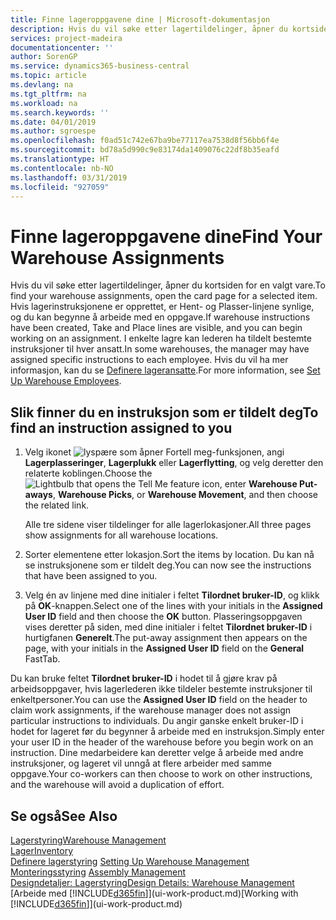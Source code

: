 ```yaml
---
title: Finne lageroppgavene dine | Microsoft-dokumentasjon
description: Hvis du vil søke etter lagertildelinger, åpner du kortsiden for en valgt vare. Hvis lagerinstruksjonene er opprettet, er Hent- og Plasser-linjene synlige, og du kan begynne å arbeide med en oppgave. I enkelte lagre kan lederen ha tildelt bestemte instruksjoner til hver ansatt.
services: project-madeira
documentationcenter: ''
author: SorenGP
ms.service: dynamics365-business-central
ms.topic: article
ms.devlang: na
ms.tgt_pltfrm: na
ms.workload: na
ms.search.keywords: ''
ms.date: 04/01/2019
ms.author: sgroespe
ms.openlocfilehash: f0ad51c742e67ba9be77117ea7538d8f56bb6f4e
ms.sourcegitcommit: bd78a5d990c9e83174da1409076c22df8b35eafd
ms.translationtype: HT
ms.contentlocale: nb-NO
ms.lasthandoff: 03/31/2019
ms.locfileid: "927059"
---
```

# <a name="find-your-warehouse-assignments"></a><span data-ttu-id="29f85-105">Finne lageroppgavene dine</span><span class="sxs-lookup"><span data-stu-id="29f85-105">Find Your Warehouse Assignments</span></span>
<span data-ttu-id="29f85-106">Hvis du vil søke etter lagertildelinger, åpner du kortsiden for en valgt vare.</span><span class="sxs-lookup"><span data-stu-id="29f85-106">To find your warehouse assignments, open the card page for a selected item.</span></span> <span data-ttu-id="29f85-107">Hvis lagerinstruksjonene er opprettet, er Hent- og Plasser-linjene synlige, og du kan begynne å arbeide med en oppgave.</span><span class="sxs-lookup"><span data-stu-id="29f85-107">If warehouse instructions have been created, Take and Place lines are visible, and you can begin working on an assignment.</span></span> <span data-ttu-id="29f85-108">I enkelte lagre kan lederen ha tildelt bestemte instruksjoner til hver ansatt.</span><span class="sxs-lookup"><span data-stu-id="29f85-108">In some warehouses, the manager may have assigned specific instructions to each employee.</span></span> <span data-ttu-id="29f85-109">Hvis du vil ha mer informasjon, kan du se [Definere lageransatte](warehouse-how-to-set-up-warehouse-employees.md).</span><span class="sxs-lookup"><span data-stu-id="29f85-109">For more information, see [Set Up Warehouse Employees](warehouse-how-to-set-up-warehouse-employees.md).</span></span>

## <a name="to-find-an-instruction-assigned-to-you"></a><span data-ttu-id="29f85-110">Slik finner du en instruksjon som er tildelt deg</span><span class="sxs-lookup"><span data-stu-id="29f85-110">To find an instruction assigned to you</span></span>  
1.  <span data-ttu-id="29f85-111">Velg ikonet ![lyspære som åpner Fortell meg-funksjonen](media/ui-search/search_small.png "Fortell hva du vil gjøre"), angi **Lagerplasseringer**, **Lagerplukk** eller **Lagerflytting**, og velg deretter den relaterte koblingen.</span><span class="sxs-lookup"><span data-stu-id="29f85-111">Choose the ![Lightbulb that opens the Tell Me feature](media/ui-search/search_small.png "Tell me what you want to do") icon, enter **Warehouse Put-aways**, **Warehouse Picks**, or **Warehouse Movement**, and then choose the related link.</span></span>

    <span data-ttu-id="29f85-112">Alle tre sidene viser tildelinger for alle lagerlokasjoner.</span><span class="sxs-lookup"><span data-stu-id="29f85-112">All three pages show assignments for all warehouse locations.</span></span>  

2. <span data-ttu-id="29f85-113">Sorter elementene etter lokasjon.</span><span class="sxs-lookup"><span data-stu-id="29f85-113">Sort the items by location.</span></span> <span data-ttu-id="29f85-114">Du kan nå se instruksjonene som er tildelt deg.</span><span class="sxs-lookup"><span data-stu-id="29f85-114">You can now see the instructions that have been assigned to you.</span></span>  
3. <span data-ttu-id="29f85-115">Velg én av linjene med dine initialer i feltet **Tilordnet bruker-ID**, og klikk på **OK**-knappen.</span><span class="sxs-lookup"><span data-stu-id="29f85-115">Select one of the lines with your initials in the **Assigned User ID** field and then choose the **OK** button.</span></span> <span data-ttu-id="29f85-116">Plasseringsoppgaven vises deretter på siden, med dine initialer i feltet **Tilordnet bruker-ID** i hurtigfanen **Generelt**.</span><span class="sxs-lookup"><span data-stu-id="29f85-116">The put-away assignment then appears on the page, with your initials in the **Assigned User ID** field on the **General** FastTab.</span></span>  

<span data-ttu-id="29f85-117">Du kan bruke feltet **Tilordnet bruker-ID** i hodet til å gjøre krav på arbeidsoppgaver, hvis lagerlederen ikke tildeler bestemte instruksjoner til enkeltpersoner.</span><span class="sxs-lookup"><span data-stu-id="29f85-117">You can use the **Assigned User ID** field on the header to claim work assignments, if the warehouse manager does not assign particular instructions to individuals.</span></span> <span data-ttu-id="29f85-118">Du angir ganske enkelt bruker-ID i hodet for lageret før du begynner å arbeide med en instruksjon.</span><span class="sxs-lookup"><span data-stu-id="29f85-118">Simply enter your user ID in the header of the warehouse before you begin work on an instruction.</span></span> <span data-ttu-id="29f85-119">Dine medarbeidere kan deretter velge å arbeide med andre instruksjoner, og lageret vil unngå at flere arbeider med samme oppgave.</span><span class="sxs-lookup"><span data-stu-id="29f85-119">Your co-workers can then choose to work on other instructions, and the warehouse will avoid a duplication of effort.</span></span>  

## <a name="see-also"></a><span data-ttu-id="29f85-120">Se også</span><span class="sxs-lookup"><span data-stu-id="29f85-120">See Also</span></span>  
[<span data-ttu-id="29f85-121">Lagerstyring</span><span class="sxs-lookup"><span data-stu-id="29f85-121">Warehouse Management</span></span>](warehouse-manage-warehouse.md)  
[<span data-ttu-id="29f85-122">Lager</span><span class="sxs-lookup"><span data-stu-id="29f85-122">Inventory</span></span>](inventory-manage-inventory.md)  
<span data-ttu-id="29f85-123">[Definere lagerstyring](warehouse-setup-warehouse.md)   </span><span class="sxs-lookup"><span data-stu-id="29f85-123">[Setting Up Warehouse Management](warehouse-setup-warehouse.md)   </span></span>  
<span data-ttu-id="29f85-124">[Monteringsstyring](assembly-assemble-items.md)  </span><span class="sxs-lookup"><span data-stu-id="29f85-124">[Assembly Management](assembly-assemble-items.md)  </span></span>  
[<span data-ttu-id="29f85-125">Designdetaljer: Lagerstyring</span><span class="sxs-lookup"><span data-stu-id="29f85-125">Design Details: Warehouse Management</span></span>](design-details-warehouse-management.md)  
<span data-ttu-id="29f85-126">[Arbeide med [!INCLUDE[d365fin](includes/d365fin_md.md)]](ui-work-product.md)</span><span class="sxs-lookup"><span data-stu-id="29f85-126">[Working with [!INCLUDE[d365fin](includes/d365fin_md.md)]](ui-work-product.md)</span></span> 

